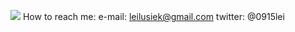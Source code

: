 
<img src="https://komarev.com/ghpvc/?username=leilus&color=blueviolet"> </img>
How to reach me: e-mail: leilusiek@gmail.com twitter: @0915lei
